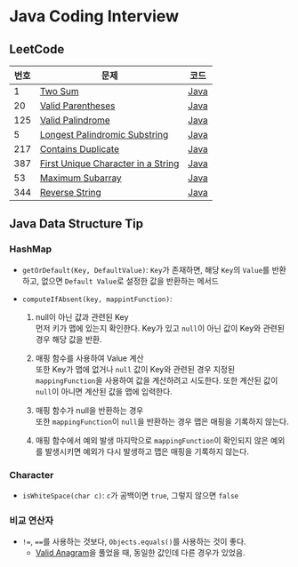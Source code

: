 # Java Coding Interview
## LeetCode

| 번호  | 문제                                                                                                      | 코드                                                                                                                                                     |
|-----|---------------------------------------------------------------------------------------------------------|--------------------------------------------------------------------------------------------------------------------------------------------------------|
| 1   | [Two Sum](https://leetcode.com/problems/two-sum/)                                                       | [Java](https://github.com/rldnrl/java-coding-interview/blob/main/0001-two-sum/0001-two-sum.java)                                                       |
| 20  | [Valid Parentheses](https://leetcode.com/problems/valid-parentheses/)                                   | [Java](https://github.com/rldnrl/java-coding-interview/blob/main/0020-valid-parentheses/0020-valid-parentheses.java)                                   |
| 125 | [Valid Palindrome](https://leetcode.com/problems/valid-palindrome/)                                     | [Java](https://github.com/rldnrl/java-coding-interview/blob/main/0125-valid-palindrome/0125-valid-palindrome.java)                                     |
| 5   | [Longest Palindromic Substring](https://leetcode.com/problems/longest-palindromic-substring/)           | [Java](https://github.com/rldnrl/java-coding-interview/blob/main/0005-longest-palindromic-substring/0005-longest-palindromic-substring.java)           |
| 217 | [Contains Duplicate](https://leetcode.com/problems/contains-duplicate/)                                 | [Java](https://github.com/rldnrl/java-coding-interview/blob/main/0217-contains-duplicate/0217-contains-duplicate.java)                                 |
| 387 | [First Unique Character in a String](https://leetcode.com/problems/first-unique-character-in-a-string/) | [Java](https://github.com/rldnrl/java-coding-interview/blob/main/0387-first-unique-character-in-a-string/0387-first-unique-character-in-a-string.java) |
| 53  | [Maximum Subarray](https://leetcode.com/problems/maximum-subarray/)                                     | [Java](https://github.com/rldnrl/java-coding-interview/blob/main/0053-maximum-subarray/0053-maximum-subarray.java)                                     |
| 344 | [Reverse String](https://leetcode.com/problems/reverse-string/)                                         | [Java](https://github.com/rldnrl/java-coding-interview/blob/main/0344-reverse-string/0344-reverse-string.java)                                         |

## Java Data Structure Tip
### HashMap
- `getOrDefault(Key, DefaultValue)`: `Key`가 존재하면, 해당 `Key`의 `Value`를 반환하고, 없으면 `Default Value`로 설정한 값을 반환하는 메서드
- `computeIfAbsent(key, mappintFunction)`:

  1. null이 아닌 값과 관련된 Key<br>
     먼저 키가 맵에 있는지 확인한다. Key가 있고 `null`이 아닌 값이 Key와 관련된 경우 해당 값을 반환.
     
  2. 매핑 함수를 사용하여 Value 계산<br>
     또한 Key가 맵에 없거나 `null` 값이 Key와 관련된 경우 지정된 `mappingFunction`을 사용하여 값을 계산하려고 시도한다. 또한 계산된 값이 `null`이 아니면 계산된 값을 맵에 입력한다.

  3. 매핑 함수가 null을 반환하는 경우<br>
     또한 `mappingFunction`이 `null`을 반환하는 경우 맵은 매핑을 기록하지 않는다.

  4. 매핑 함수에서 예외 발생
     마지막으로 `mappingFunction`이 확인되지 않은 예외를 발생시키면 예외가 다시 발생하고 맵은 매핑을 기록하지 않는다.


### Character
- `isWhiteSpace(char c)`: `c`가 공백이면 `true`, 그렇지 않으면 `false`

### 비교 연산자
- `!=`, `==`를 사용하는 것보다, `Objects.equals()`를 사용하는 것이 좋다.
  - [Valid Anagram](https://leetcode.com/problems/valid-anagram/)을 풀었을 때, 동일한 값인데 다른 경우가 있었음.